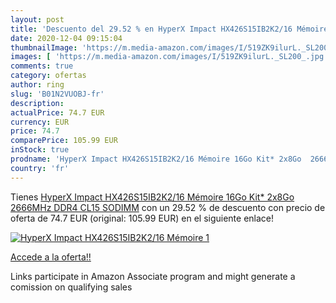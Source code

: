 ```yaml
---
layout: post
title: 'Descuento del 29.52 % en HyperX Impact HX426S15IB2K2/16 Mémoire 1'
date: 2020-12-04 09:15:04
thumbnailImage: 'https://m.media-amazon.com/images/I/519ZK9ilurL._SL200_.jpg'
images: [ 'https://m.media-amazon.com/images/I/519ZK9ilurL._SL200_.jpg' ]
comments: true
category: ofertas
author: ring
slug: 'B01N2VUOBJ-fr'
description:
actualPrice: 74.7 EUR
currency: EUR
price: 74.7
comparePrice: 105.99 EUR
inStock: true
prodname: 'HyperX Impact HX426S15IB2K2/16 Mémoire 16Go Kit* 2x8Go  2666MHz DDR4 CL15 SODIMM'
country: 'fr'
---
```


Tienes [HyperX Impact HX426S15IB2K2/16 Mémoire 16Go Kit* 2x8Go  2666MHz DDR4 CL15 SODIMM](https://www.amazon.fr/dp/B01N2VUOBJ/?tag=tolees0d-21) con un 29.52 % de descuento con precio de oferta de 74.7 EUR (original: 105.99 EUR) en el siguiente enlace!

[![HyperX Impact HX426S15IB2K2/16 Mémoire 1](https://m.media-amazon.com/images/I/519ZK9ilurL._SL200_.jpg)](https://www.amazon.fr/dp/B01N2VUOBJ/?tag=tolees0d-21)

[Accede a la oferta!!](https://www.amazon.fr/dp/B01N2VUOBJ/?tag=tolees0d-21)

Links participate in Amazon Associate program and might generate a comission on qualifying sales



